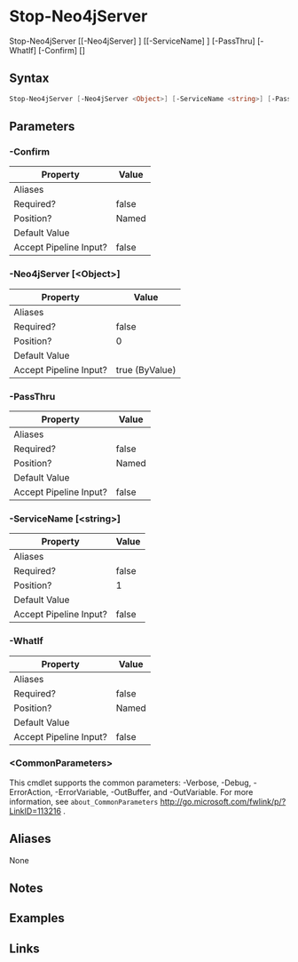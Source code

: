 # Stop-Neo4jServer


Stop-Neo4jServer [[-Neo4jServer] <Object>] [[-ServiceName] <string>] [-PassThru] [-WhatIf] [-Confirm] [<CommonParameters>]



## Syntax

```powershell
Stop-Neo4jServer [-Neo4jServer <Object>] [-ServiceName <string>] [-PassThru] [-WhatIf] [-Confirm] [<CommonParameters>]
```


## Parameters

###  -Confirm

Property               | Value
---------------------- | -----
Aliases                | 
Required?              | false
Position?              | Named
Default Value          | 
Accept Pipeline Input? | false

 
###  -Neo4jServer [\<Object\>]

Property               | Value
---------------------- | --------------
Aliases                | 
Required?              | false
Position?              | 0
Default Value          | 
Accept Pipeline Input? | true (ByValue)

 
###  -PassThru

Property               | Value
---------------------- | -----
Aliases                | 
Required?              | false
Position?              | Named
Default Value          | 
Accept Pipeline Input? | false

 
###  -ServiceName [\<string\>]

Property               | Value
---------------------- | -----
Aliases                | 
Required?              | false
Position?              | 1
Default Value          | 
Accept Pipeline Input? | false

 
###  -WhatIf

Property               | Value
---------------------- | -----
Aliases                | 
Required?              | false
Position?              | Named
Default Value          | 
Accept Pipeline Input? | false

 
### \<CommonParameters\>

This cmdlet supports the common parameters: -Verbose, -Debug, -ErrorAction, -ErrorVariable, -OutBuffer, and -OutVariable. For more information, see `about_CommonParameters` http://go.microsoft.com/fwlink/p/?LinkID=113216 .

## Aliases

None


## Notes


## Examples


## Links



